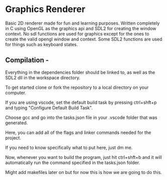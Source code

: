 # Graphics Renderer

Basic 2D renderer made for fun and learning purposes. Written completely in C using OpenGL as the graphics api and SDL2 for creating the window context. No sdl functions are used for graphics except for the ones
to create the valid opengl window and context. Some SDL2 functions are used for things such as keyboard states.

## Compilation - 

Everything in the dependencies folder should be linked to, as well as the SDL2 dll in the workspace directory.

To get started clone or fork the repository to a local directory on your computer.

If you are using vscode, set the default build task by pressing ctrl+shft+p and typing "Configure Default Build Task".

Choose gcc and go into the tasks.json file in your .vscode folder that was generated.

Here, you can add all of the flags and linker commands needed for the project. 

If you need to know specifically what to put here, just dm me.

Now, whenever you want to build the program, just hit ctrl+shft+b and it will automatically run the command specified in the tasks.json folder.

Might add makefiles later on but for now this is how we are going to do this.